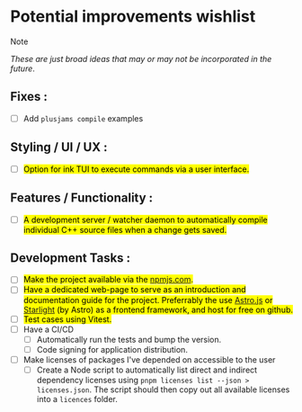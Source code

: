 # Potential improvements wishlist

> [!NOTE]  
> _These are just broad ideas that may or may not be incorporated in the future_.

## Fixes :

- [ ] Add `plusjams compile` examples

## Styling / UI / UX :

- [ ] <mark>Option for ink TUI to execute commands via a user interface.</mark>

## Features / Functionality :

- [ ] <mark>A development server / watcher daemon to automatically compile individual C++ source files when a change gets saved.</mark>

## Development Tasks :

- [ ] <mark>Make the project available via the [npmjs.com](https://www.npmjs.com/).</mark>
- [ ] <mark>Have a dedicated web-page to serve as an introduction and documentation guide for the project. Preferrably the use [Astro.js](https://astro.build/) or [Starlight](https://starlight.astro.build/) (by Astro) as a frontend framework, and host for free on github.</mark>
- [ ] <mark>Test cases using Vitest.</mark>
- [ ] Have a CI/CD
  - [ ] Automatically run the tests and bump the version.
  - [ ] Code signing for application distribution.
- [ ] Make licenses of packages I've depended on accessible to the user
  - [ ] Create a Node script to automatically list direct and indirect dependency licenses using `pnpm licenses list --json > licenses.json`. The script should then copy out all available licenses into a `licences` folder.
